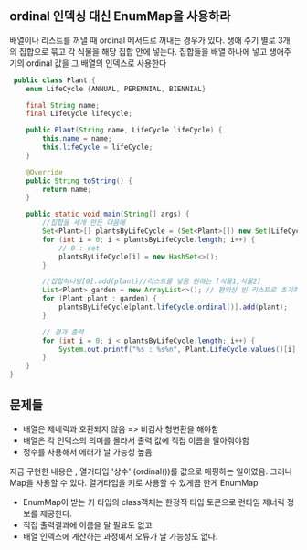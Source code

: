 ## ordinal 인덱싱 대신 EnumMap을 사용하라

배열이나 리스트를 꺼낼 때 ordinal 메서드로 꺼내는 경우가 있다.
생애 주기 별로 3개의 집합으로 묶고 각 식물을 해당 집합 안에 넣는다.
집합들을 배열 하나에 넣고 생애주기의 ordinal 값을 그 배열의 인덱스로 사용한다

```java
 public class Plant {
    enum LifeCycle {ANNUAL, PERENNIAL, BIENNIAL}

    final String name;
    final LifeCycle lifeCycle;

    public Plant(String name, LifeCycle lifeCycle) {
        this.name = name;
        this.lifeCycle = lifeCycle;
    }

    @Override
    public String toString() {
        return name;
    }

    public static void main(String[] args) {
        //집합을 세개 만든 다음에
        Set<Plant>[] plantsByLifeCycle = (Set<Plant>[]) new Set[LifeCycle.values().length];
        for (int i = 0; i < plantsByLifeCycle.length; i++) {
            // 0 : set
            plantsByLifeCycle[i] = new HashSet<>();
        }

        //집합하나당[0].add(plant)//리스트를 넣음 원래는 [식물1,식물2]
        List<Plant> garden = new ArrayList<>(); // 편의상 빈 리스트로 초기화 했다. =>원래는 식물 모음
        for (Plant plant : garden) {
            plantsByLifeCycle[plant.lifeCycle.ordinal()].add(plant);
        }

        // 결과 출력
        for (int i = 0; i < plantsByLifeCycle.length; i++) {
            System.out.printf("%s : %s%n", Plant.LifeCycle.values()[i], plantsByLifeCycle[i]);
        }
    }
}
```
## 문제들
* 배열은 제네릭과 호환되지 않음 => 비검사 형변환을 해야함
* 배열은 각 인덱스의 의미를 몰라서 출력 값에 직접 이름을 달아줘야함
* 정수를 사용해서 에러가 날 가능성 높음

지금 구현한 내용은 , 열거타입 '상수' (ordinal())를 값으로 매핑하는 일이였음.
그러니 Map을 사용할 수 있다.
열거타입을 키로 사용할 수 있게끔 한게 EnumMap

* EnumMap이 받는 키 타입의 class객체는 한정적 타입 토큰으로 런타임 제너릭 정보를 제공한다.
* 직접 출력결과에 이름을 달 필요도 없고
* 배열 인덱스에 계산하는 과정에서 오류가 날 가능성도 없다.
